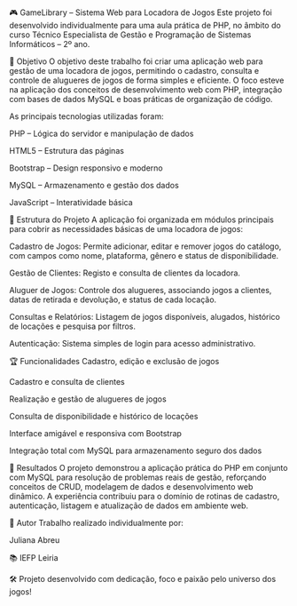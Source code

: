 🎮 GameLibrary – Sistema Web para Locadora de Jogos
Este projeto foi desenvolvido individualmente para uma aula prática de PHP, no âmbito do curso Técnico Especialista de Gestão e Programação de Sistemas Informáticos – 2º ano.

🎯 Objetivo
O objetivo deste trabalho foi criar uma aplicação web para gestão de uma locadora de jogos, permitindo o cadastro, consulta e controle de alugueres de jogos de forma simples e eficiente.
O foco esteve na aplicação dos conceitos de desenvolvimento web com PHP, integração com bases de dados MySQL e boas práticas de organização de código.

As principais tecnologias utilizadas foram:

PHP – Lógica do servidor e manipulação de dados

HTML5 – Estrutura das páginas

Bootstrap – Design responsivo e moderno

MySQL – Armazenamento e gestão dos dados

JavaScript – Interatividade básica


🧱 Estrutura do Projeto
A aplicação foi organizada em módulos principais para cobrir as necessidades básicas de uma locadora de jogos:

Cadastro de Jogos: Permite adicionar, editar e remover jogos do catálogo, com campos como nome, plataforma, gênero e status de disponibilidade.

Gestão de Clientes: Registo e consulta de clientes da locadora.

Aluguer de Jogos: Controle dos alugueres, associando jogos a clientes, datas de retirada e devolução, e status de cada locação.

Consultas e Relatórios: Listagem de jogos disponíveis, alugados, histórico de locações e pesquisa por filtros.

Autenticação: Sistema simples de login para acesso administrativo.

🏆 Funcionalidades
Cadastro, edição e exclusão de jogos

Cadastro e consulta de clientes

Realização e gestão de alugueres de jogos

Consulta de disponibilidade e histórico de locações

Interface amigável e responsiva com Bootstrap

Integração total com MySQL para armazenamento seguro dos dados

🚀 Resultados
O projeto demonstrou a aplicação prática do PHP em conjunto com MySQL para resolução de problemas reais de gestão, reforçando conceitos de CRUD, modelagem de dados e desenvolvimento web dinâmico.
A experiência contribuiu para o domínio de rotinas de cadastro, autenticação, listagem e atualização de dados em ambiente web.

👤 Autor
Trabalho realizado individualmente por:

Juliana Abreu

📚 IEFP Leiria

🛠️ Projeto desenvolvido com dedicação, foco e paixão pelo universo dos jogos!
